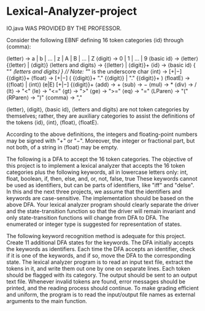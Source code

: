 # Lexical-Analyzer-project
IO.java WAS PROVIDED BY THE PROFESSOR.


Consider the following EBNF defining 16 token categories ⟨id⟩ through ⟨comma⟩: 

⟨letter⟩ → a | b | ... | z | A | B | ... | Z 
⟨digit⟩ → 0 | 1 | ... | 9 
⟨basic id⟩ → ⟨letter⟩ {⟨letter⟩ | ⟨digit⟩} 
⟨letters and digits⟩ → {⟨letter⟩ | ⟨digit⟩}+ 
⟨id⟩ → ⟨basic id⟩ { "_" ⟨letters and digits⟩ }    // Note: "_" is the underscore char 
⟨int⟩ → [+|−] {⟨digit⟩}+ 
⟨float⟩ → [+|−] ( {⟨digit⟩}+ "." {⟨digit⟩}  |  "." {⟨digit⟩}+ ) 
⟨floatE⟩ → (⟨float⟩ | ⟨int⟩) (e|E) [+|−] {⟨digit⟩}+ 
⟨add⟩ → + 
⟨sub⟩ → − 
⟨mul⟩ → * 
⟨div⟩ → / 
⟨lt⟩ → "<" 
⟨le⟩ → "<=" 
⟨gt⟩ → ">" 
⟨ge⟩ → ">=" 
⟨eq⟩ → "=" 
⟨LParen⟩ → "(" 
⟨RParen⟩ → ")" 
⟨comma⟩ → "," 

⟨letter⟩, ⟨digit⟩, ⟨basic id⟩, ⟨letters and digits⟩ are not token categories by themselves; rather, they are auxiliary categories to assist the definitions of the tokens ⟨id⟩, ⟨int⟩, ⟨float⟩, ⟨floatE⟩. 

According to the above definitions, the integers and floating-point numbers may be signed with "+" or "−". Moreover, the integer or fractional part, but not both, of a string in ⟨float⟩ may be empty. 

The following is a DFA to accept the 16 token categories. The objective of this project is to implement a lexical analyzer that accepts the 16 token categories plus the following keywords, all in lowercase letters only:
int, float, boolean, if, then, else, and, or, not, false, true
These keywords cannot be used as identifiers, but can be parts of identifiers, like "iff" and "delse". In this and the next three projects, we assume that the identifiers and keywords are case-sensitive. The implementation should be based on the above DFA. Your lexical analyzer program should clearly separate the driver and the state-transition function so that the driver will remain invariant and only state-transition functions will change from DFA to DFA. The enumerated or integer type is suggested for representation of states. 

The following keyword recognition method is adequate for this project.
Create 11 additional DFA states for the keywords.
The DFA initially accepts the keywords as identifiers.
Each time the DFA accepts an identifier, check if it is one of the keywords, and if so, move the DFA to the corresponding state.
The lexical analyzer program is to read an input text file, extract the tokens in it, and write them out one by one on separate lines. Each token should be flagged with its category. The output should be sent to an output text file. Whenever invalid tokens are found, error messages should be printed, and the reading process should continue. To make grading efficient and uniform, the program is to read the input/output file names as external arguments to the main function.
